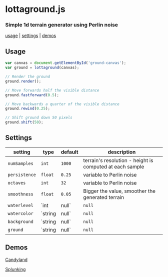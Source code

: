 # lottaground.js
### Simple 1d terrain generator using Perlin noise

[usage](#usage) | [settings](#settings) | [demos](#demos)

## Usage
```javascript
var canvas = document.getElementById('ground-canvas');
var ground = lottaground(canvas);

// Render the ground
ground.render();

// Move forwards half the visible distance
ground.fastforward(0.5);

// Move backwards a quarter of the visible distance
ground.rewind(0.25);

// Shift ground down 50 pixels
ground.shift(50);
```

## Settings

| setting | type | default | description |
|---------|------|---------|-------------|
| `numSamples` | `int` | `1000` | terrain's resolution - height is computed at each sample |
| `persistence` | `float` | `0.25` | variable to Perlin noise |
| `octaves` | `int` | `32` | variable to Perlin noise |
| `smoothness` | `float` | `0.05` | Bigger the value, smoother the generated terrain |
| `waterlevel` | `int|null` | `null` | Pixel value for the canvas Y coordinate above which should be filled with water |
| `watercolor` | `string|null` | `null` | The color of the water |
| `background` | `string|null` | `null` | The color of the background |
| `ground` | `string|null` | `null` | The color of the ground |

## Demos

[Candyland](http://jiwonk.im/lottaground/demos/candyland.html)

[Splunking](http://jiwonk.im/lottaground/demos/splunking.html)

